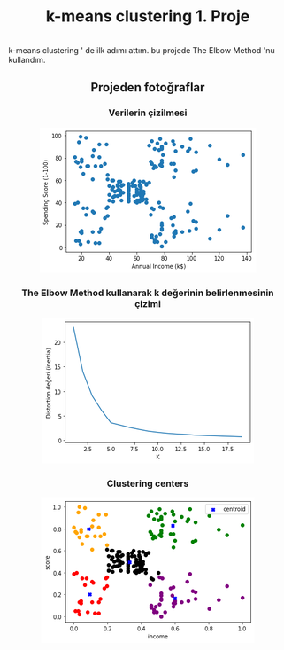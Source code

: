<center>
  <h1>
    <b> k-means clustering 1. Proje </b>
  </h1>
</center>
<br>
k-means clustering ' de ilk adımı attım. bu projede The Elbow Method 'nu kullandım. 
</br>
<center><h2>Projeden fotoğraflar</h2></center>
<center>
 <h3>
 <b>
     Verilerin çizilmesi
     </b>
     </h3>
<img src="https://github.com/kundakcii/artificial_intelligence_repo/blob/main/k-means%20clustering/proje_1/Figure%202022-03-29%20113346.png"
     alt="verilerin çizilmesi"
 />
</center>

<center>
  <h3>
  <b>
     The Elbow Method kullanarak k değerinin belirlenmesinin çizimi
     </b>
     </h3>
<img src="https://github.com/kundakcii/artificial_intelligence_repo/blob/main/k-means%20clustering/proje_1/Figure%202022-03-29%20113220.png"
     alt="The Elbow Method kullanarak k değerinin belirlenmesinin çizimi"
    />
</center>

<center>
<h3>
<b>
Clustering centers 
</b>
</h3>
<img src="https://github.com/kundakcii/artificial_intelligence_repo/blob/main/k-means%20clustering/proje_1/Figure%202022-03-29%20113332.png"
  alt="clustering centers "
 />
</center>